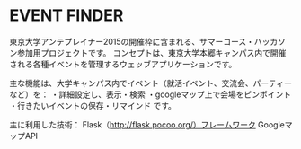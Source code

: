 EVENT FINDER
============

東京大学アンテプレイナー2015の開催枠に含まれる、サマーコース・ハッカソン参加用プロジェクトです。
コンセプトは、東京大学本郷キャンパス内で開催される各種イベントを管理するウェッブアプリケーションです。

主な機能は、大学キャンパス内でイベント（就活イベント、交流会、パーティーなど）を：
・詳細設定し、表示・検索
・googleマップ上で会場をピンポイント
・行きたいイベントの保存・リマインド
です。

主に利用した技術：
Flask（http://flask.pocoo.org/）フレームワーク
GoogleマップAPI
